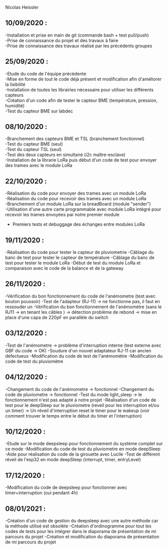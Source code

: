 Nicolas Heissler

10/09/2020 :
- 
-Installation et prise en main de git (commande bash + test pull/push)  
-Prise de connaissance du projet et des travaux à faire  
-Prise de connaissance des travaux réalisé par les précédents groupes      

25/09/2020 :
- 
-Etude du code de l'équipe précèdente  
-Mise en forme de tout le code déjà présent et modification afin d'améliorer la lisibilité  
-Installation de toutes les librairies nécessaire pour utiliser les différents capteurs  
-Création d'un code afin de tester le capteur BME (température, pression, humidité)  
-Test du capteur BME sur labdec  

08/10/2020 :
-
-Branchement des capteurs BME et TSL (branchement fonctionnel)  
-Test du capteur BME (seul)  
-Test du capteur TSL (seul)  
-Test des deux capteurs en simultané (i2c maître-esclave)  
-Installation de la librarie LoRa puis début d'un code de test pour envoyer des trames avec le module LoRa  

22/10/2020 :
-
-Réalisation du code pour envoyer des trames avec un module LoRa  
-Réalisation du code pour recevoir des trames avec un module LoRa  
-Branchement d'un module LoRa sur la breadBoard (module "sender")  
-Utilisation d'une autre carte programmable avec module LoRa intégré pour recevoir les trames envoyées par notre premier module  
- Premiers tests et debuggage des échanges entre modules LoRa  

19/11/2020 :
-
-Réalisation du code pour tester le capteur de pluviometrie
-Câblage du banc de test pour tester le capteur de température
-Câblage du banc de test pour tester le module LoRa
-Début de test du module LoRa et comparaison avec le code de la balance et de la gateway

26/11/2020 :
-
-Vérification du bon fonctionnement du code de l'anémometre (test avec bouton poussoir)
-Test de l'adapteur (RJ-11) -> ne fonctionne pas, il faut en ressouder un
-Vérification du bon fonctionnement de l'anémomètre (sans le RJ11 -> en tenant les câbles ) 
-> détection problème de rebond 
-> mise en place d'une capa de 220pF en parallèle du switch

03/12/2020 :
-
-Test de l'anémometre -> problème d'interruption interne (test externe avec GBF du code -> OK)
-Soudure d'un nouvel adaptateur RJ-11 car ancien défectueux
-Modification du code de test de l'anémomètre
-Modification du code de test du pluviomètre

04/12/2020 :
-
-Changement du code de l'anémometre -> fonctionnel
-Changement du code de pluviometre -> fonctionnel
-Test du mode light_sleep -> le fonctionnement n'est pas adapté à notre projet
-Réalisation d'un code de test pour le deepSleep sur le pluviometre (reveil pour les interruption et/ou un timer)
-> Un réveil d'interruption reset le timer pour le wakeup (voir comment trouver le temps entre le début du timer et l'interruption)

10/12/2020 :
-
-Etude sur le mode deepsleep pour fonctionnement du système complet sur ce mode
-Modification du code de test du pluviometre en mode deepSleep
-Aide pour réalisation du code de la girouette avec Lucile
-Test de différent réveil de l'esp32 en mode deepSleep (interrupt, timer, entryLevel)

17/12/2020 :
-
-Modification du code de deepsleep pour fonctionner avec timer+interruption (oui pendant 4h)

08/01/2021 :
-
-Création d'un code de gestion du deepsleep avec une autre méthode car la méthode utilisé est obsolète
-Création d'ordinogramme pour tout les codes de tests pour les intégrer dans le diaporama de présentation de mi parcours du projet
-Création et modification du diaporama de présentation de mi parcours du projet